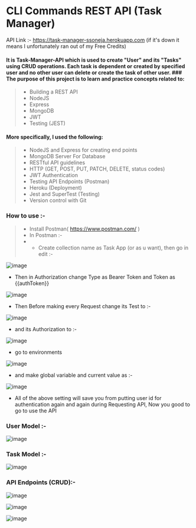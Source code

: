# CLI Commands REST API (Task Manager)
API Link :- https://task-manager-ssoneja.herokuapp.com (if it's down it means I unfortunately ran out of my Free Credits)
#### It is Task-Manager-API which is used to create "User" and its "Tasks" using CRUD operations. Each task is dependent or created by specified user and no other user can delete or create the task of other user. ### The purpose of this project is to learn and practice concepts related to:
> - Building a REST API
> - NodeJS
> - Express
> - MongoDB
> - JWT
> - Testing (JEST)

#### More specifically, I used the following:
> - NodeJS and Express for creating end points
> - MongoDB Server For Database 
> - RESTful API guidelines
> - HTTP (GET, POST, PUT, PATCH, DELETE, status codes)
> - JWT Authentication 
> - Testing API Endpoints (Postman)
> - Heroku (Deployment)
> - Jest and SuperTest (Testing)
> - Version control with Git

### How to use :-
> - Install Postman( https://www.postman.com/ )
> - In Postman :- 
> - - Create collection name as Task App (or as u want), then go in edit :-

![image](https://github.com/sagar-soneja/API-TaskManager/blob/main/Pics/env1.png)

- Then in Authorization change Type as Bearer Token and Token as {{authToken}}

![image](https://github.com/sagar-soneja/API-TaskManager/blob/main/Pics/env2.png)

- Then Before making every Request change its Test to :-

![image](https://github.com/sagar-soneja/API-TaskManager/blob/main/Pics/env3.png)

- and its Authorization to :- 

![image](https://github.com/sagar-soneja/API-TaskManager/blob/main/Pics/env4.png)

- go to environments 

![image](https://github.com/sagar-soneja/API-TaskManager/blob/main/Pics/env5.png)

- and make global variable and current value as :- 

![image](https://github.com/sagar-soneja/API-TaskManager/blob/main/Pics/env6.png)

- All of the above setting will save you from putting user id for authentication again and again during Requesting API, Now you good to go to use the API

### User Model :-

![image](https://github.com/sagar-soneja/API-TaskManager/blob/main/Pics/usermodel.png)

### Task Model :-

![image](https://github.com/sagar-soneja/API-TaskManager/blob/main/Pics/taskmodel.png)

### API Endpoints (CRUD):-

![image](https://github.com/sagar-soneja/API-TaskManager/blob/main/Pics/head.png)

![image](https://github.com/sagar-soneja/API-TaskManager/blob/main/Pics/user.png)

![image](https://github.com/sagar-soneja/API-TaskManager/blob/main/Pics/task.png)

